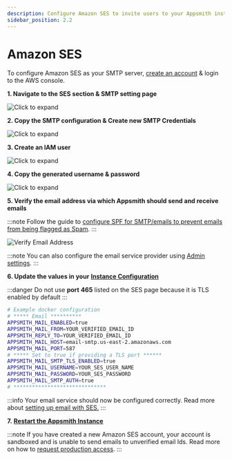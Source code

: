 ```yaml
---
description: Configure Amazon SES to invite users to your Appsmith installation
sidebar_position: 2.2
---
```


# Amazon SES

To configure Amazon SES as your SMTP server, [create an account](https://aws.amazon.com/console/) & login to the AWS console.

**1. Navigate to the SES section & SMTP setting page**

![Click to expand](</img/AWS_SES.png>)

**2. Copy the SMTP configuration & Create new SMTP Credentials**

![Click to expand](</img/AWS_SMTP_Config.png>)

**3. Create an IAM user**

![Click to expand](</img/AWS_SES_IAM.png>)

**4. Copy the generated username & password**

![Click to expand](</img/AWS_SMTP_CREDS.png>)

**5. Verify the email address via which Appsmith should send and receive emails**

:::note
Follow the guide to [configure SPF for SMTP/emails to prevent emails from being flagged as Spam](https://docs.aws.amazon.com/ses/latest/dg/send-email-authentication-spf.html).
:::

![Verify Email Address](</img/aws_verify_email.png>)

:::note
You can also configure the email service provider using [Admin settings](./#configure-using-admin-settings).
:::

**6. Update the values in your** [**Instance Configuration**](../)

:::danger
Do not use **port** **465** listed on the SES page because it is TLS enabled by default
:::

```bash
# Example docker configuration
# ***** Email **********
APPSMITH_MAIL_ENABLED=true
APPSMITH_MAIL_FROM=YOUR_VERIFIED_EMAIL_ID
APPSMITH_REPLY_TO=YOUR_VERIFIED_EMAIL_ID
APPSMITH_MAIL_HOST=email-smtp.us-east-2.amazonaws.com
APPSMITH_MAIL_PORT=587
# ***** Set to true if providing a TLS port ******
APPSMITH_MAIL_SMTP_TLS_ENABLED=true
APPSMITH_MAIL_USERNAME=YOUR_SES_USER_NAME
APPSMITH_MAIL_PASSWORD=YOUR_SES_PASSWORD
APPSMITH_MAIL_SMTP_AUTH=true
# ******************************
```

:::info
Your email service should now be configured correctly. Read more about [setting up email with SES.](https://docs.aws.amazon.com/ses/latest/dg/setting-up.html)
:::

**7.** [**Restart the Appsmith Instance**](../)

:::note
If you have created a new Amazon SES account, your account is sandboxed and is unable to send emails to unverified email Ids. Read more on how to [request production access](https://docs.aws.amazon.com/ses/latest/DeveloperGuide/request-production-access.html).
:::
